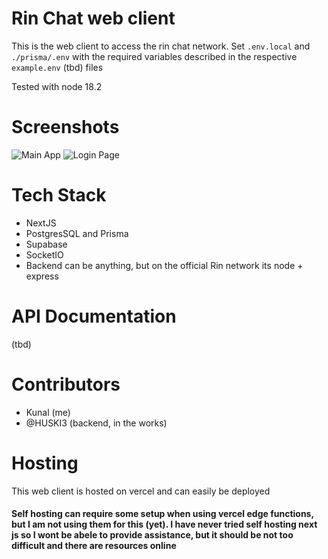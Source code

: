 # Rin Chat web client
This is the web client to access the rin chat network. Set `.env.local` and `./prisma/.env` with the required variables described in the respective `example.env` (tbd) files

Tested with node 18.2

# Screenshots
![Main App]("https://raw.githubusercontent.com/RocKing1001/rin/main/.github/images/Screenshot1.png")
![Login Page]("https://raw.githubusercontent.com/RocKing1001/rin/main/.github/images/Screenshot2.png")

# Tech Stack
- NextJS
- PostgresSQL and Prisma
- Supabase
- SocketIO
- Backend can be anything, but on the official Rin network its node + express

# API Documentation
(tbd)

# Contributors
- Kunal (me)
- @HUSKI3 (backend, in the works)

# Hosting
This web client is hosted on vercel and can easily be deployed
#### Self hosting can require some setup when using vercel edge functions, but I am not using them for this (yet). I have never tried self hosting next js so I wont be abele to provide assistance, but it should be not too difficult and there are resources online

